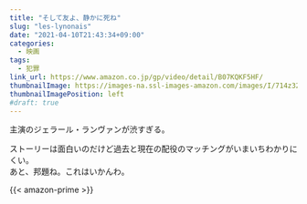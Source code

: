 ```yaml
---
title: "そして友よ、静かに死ね"
slug: "les-lynonais"
date: "2021-04-10T21:43:34+09:00"
categories:
  - 映画
tags:
  - 犯罪
link_url: https://www.amazon.co.jp/gp/video/detail/B07KQKF5HF/ 
thumbnailImage: https://images-na.ssl-images-amazon.com/images/I/714z328z3uL._SX300_.jpg
thumbnailImagePosition: left
#draft: true
---
```

主演のジェラール・ランヴァンが渋すぎる。
<!--more-->
ストーリーは面白いのだけど過去と現在の配役のマッチングがいまいちわかりにくい。  
あと、邦題ね。これはいかんわ。

{{< amazon-prime >}}
